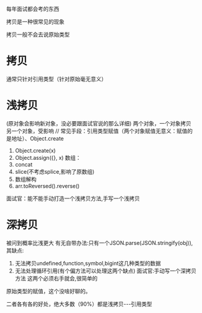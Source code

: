 每年面试都会考的东西

拷贝是一种很常见的现象

拷贝一般不会去说原始类型
# 拷贝
通常只针对引用类型（针对原始毫无意义）

# 浅拷贝
(原对象会影响新对象，没必要跟面试官说的那么详细)
两个对象，一个对象拷贝另一个对象，受影响
// 常见手段：引用类型赋值（两个对象赋值无意义：赋值的是地址）、Object.create
1. Object.create(x)
2. Object.assign({}, x)
数组：
3. concat
4. slice(不考虑splice,影响了原数组)
5. 数组解构
6. arr.toReversed().reverse()

面试官：能不能手动打造一个浅拷贝方法,手写一个浅拷贝
# 深拷贝
被问到概率比浅更大
有无自带办法:只有一个JSON.parse(JSON.stringify(obj)),
其缺点:
1. 无法拷贝undefined,function,symbol,bigint这几种类型的数据
2. 无法处理循环引用(有个偏方法可以处理这两个缺点)
面试官:手动写一个深拷贝方法
这两个必须右手就会,很简单的

原始类型的赋值，这个没啥好聊的。


二者各有各的好处，绝大多数（90%）都是浅拷贝---引用类型


